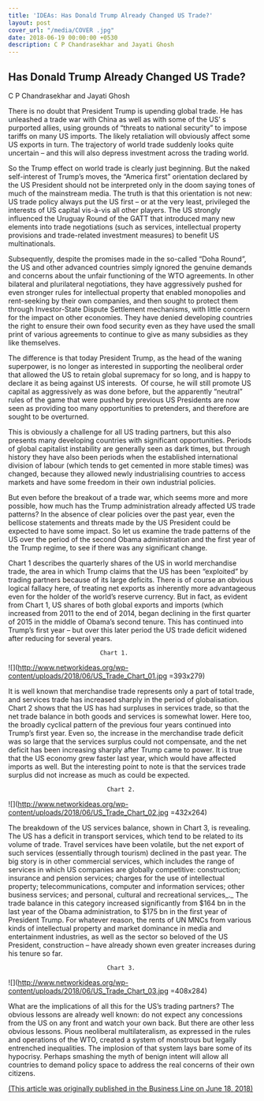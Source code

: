 ```yaml
---
title: 'IDEAs: Has Donald Trump Already Changed US Trade?'
layout: post
cover_url: "/media/COVER .jpg"
date: 2018-06-19 00:00:00 +0530
description: C P Chandrasekhar and Jayati Ghosh
---
```

## Has Donald Trump Already Changed US Trade?

C P Chandrasekhar and Jayati Ghosh

There is no doubt that President Trump is upending global trade. He  has unleashed a trade war with China as well as with some of the US’ s  purported allies, using grounds of “threats to national security” to  impose tariffs on many US imports. The likely retaliation will obviously  affect some US exports in turn. The trajectory of world trade suddenly  looks quite uncertain – and this will also depress investment across the  trading world.

So the Trump effect on world trade is clearly just beginning. But the  naked self-interest of Trump’s moves, the “America first” orientation  declared by the US President should not be interpreted only in the doom  saying tones of much of the mainstream media. The truth is that this  orientation is not new: US trade policy always put the US first – or at  the very least, privileged the interests of US capital vis-à-vis all  other players. The US strongly influenced the Uruguay Round of the GATT  that introduced many new elements into trade negotiations (such as  services, intellectual property provisions and trade-related investment  measures) to benefit US multinationals.

Subsequently, despite the promises made in the so-called “Doha  Round”, the US and other advanced countries simply ignored the genuine  demands and concerns about the unfair functioning of the WTO agreements.  In other bilateral and plurilateral negotiations, they have  aggressively pushed for even stronger rules for intellectual property  that enabled monopolies and rent-seeking by their own companies, and  then sought to protect them through Investor-State Dispute Settlement  mechanisms, with little concern for the impact on other economies. They  have denied developing countries the right to ensure their own food  security even as they have used the small print of various agreements to  continue to give as many subsidies as they like themselves.

The difference is that today President Trump, as the head of the  waning superpower, is no longer as interested in supporting the  neoliberal order that allowed the US to retain global supremacy for so  long, and is happy to declare it as being against US interests.  Of  course, he will still promote US capital as aggressively as was done  before, but the apparently “neutral” rules of the game that were pushed  by previous US Presidents are now seen as providing too many  opportunities to pretenders, and therefore are sought to be overturned.

This is obviously a challenge for all US trading partners, but this  also presents many developing countries with significant opportunities.  Periods of global capitalist instability are generally seen as dark  times, but through history they have also been periods when the  established international division of labour (which tends to get  cemented in more stable times) was changed, because they allowed newly  industrialising countries to access markets and have some freedom in  their own industrial policies.

But even before the breakout of a trade war, which seems more and  more possible, how much has the Trump administration already affected US  trade patterns? In the absence of clear policies over the past year,  even the bellicose statements and threats made by the US President could  be expected to have some impact. So let us examine the trade patterns  of the US over the period of the second Obama administration and the  first year of the Trump regime, to see if there was any significant  change.

Chart 1 describes the quarterly shares of the US in world merchandise  trade, the area in which Trump claims that the US has been “exploited”  by trading partners because of its large deficits. There is of course an  obvious logical fallacy here, of treating net exports as inherently  more advantageous even for the holder of the world’s reserve currency.  But in fact, as evident from Chart 1, US shares of both global exports  and imports (which increased from 2011 to the end of 2014, began  declining in the first quarter of 2015 in the middle of Obama’s second  tenure. This has continued into Trump’s first year – but over this later  period the US trade deficit widened after reducing for several years.

                              Chart 1.

![](http://www.networkideas.org/wp-content/uploads/2018/06/US_Trade_Chart_01.jpg =393x279)

It is well known that merchandise trade represents only a part of  total trade, and services trade has increased sharply in the period of  globalisation. Chart 2 shows that the US has had surpluses in services  trade, so that the net trade balance in both goods and services is  somewhat lower. Here too, the broadly cyclical pattern of the previous  four years continued into Trump’s first year. Even so, the increase in  the merchandise trade deficit was so large that the services surplus  could not compensate, and the net deficit has been increasing sharply  after Trump came to power. It is true that the US economy grew faster  last year, which would have affected imports as well. But the  interesting point to note is that the services trade surplus did not  increase as much as could be expected.

                                Chart 2.

![](http://www.networkideas.org/wp-content/uploads/2018/06/US_Trade_Chart_02.jpg =432x264)

The breakdown of the US services balance, shown in Chart 3, is  revealing. The US has a deficit in transport services, which tend to be  related to its volume of trade. Travel services have been volatile, but  the net export of such services (essentially through tourism) declined  in the past year. The big story is in other commercial services, which  includes the range of services in which US companies are globally  competitive: construction; insurance and pension services; charges for  the use of intellectual property; telecommunications, computer and  information services; other business services; and personal, cultural  and recreational services_._ The trade balance in this category  increased significantly from $164 bn in the last year of the Obama  administration, to $175 bn in the first year of President Trump. For  whatever reason, the rents of UN MNCs from various kinds of intellectual  property and market dominance in media and entertainment industries, as  well as the sector so beloved of the US President, construction – have  already shown even greater increases during his tenure so far.

                                Chart 3.

![](http://www.networkideas.org/wp-content/uploads/2018/06/US_Trade_Chart_03.jpg =408x284)

What are the implications of all this for the US’s trading partners?  The obvious lessons are already well known: do not expect any  concessions from the US on any front and watch your own back. But there  are other less obvious lessons. Pious neoliberal multilateralism, as  expressed in the rules and operations of the WTO, created a system of  monstrous but legally entrenched inequalities. The implosion of that  system lays bare some of its hypocrisy. Perhaps smashing the myth of  benign intent will allow all countries to demand policy space to address  the real concerns of their own citizens.

[(This article was originally published in the Business Line on June 18, 2018)](http://www.networkideas.org/featured-articles/2018/06/has-donald-trump-already-changed-us-trade/)
